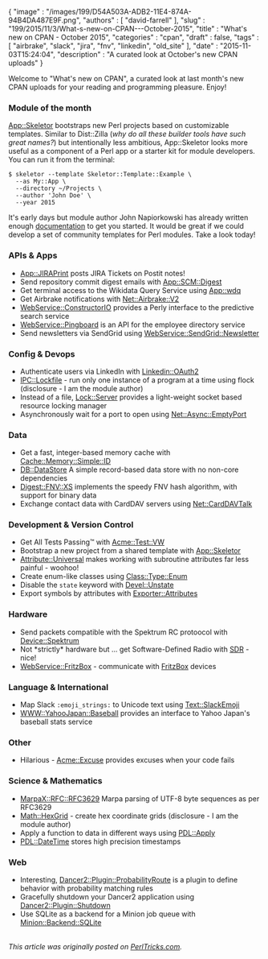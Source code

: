 {
   "image" : "/images/199/D54A503A-ADB2-11E4-874A-94B4DA487E9F.png",
   "authors" : [
      "david-farrell"
   ],
   "slug" : "199/2015/11/3/What-s-new-on-CPAN---October-2015",
   "title" : "What's new on CPAN - October 2015",
   "categories" : "cpan",
   "draft" : false,
   "tags" : [
      "airbrake",
      "slack",
      "jira",
      "fnv",
      "linkedin",
      "old_site"
   ],
   "date" : "2015-11-03T15:24:04",
   "description" : "A curated look at October's new CPAN uploads"
}


Welcome to "What's new on CPAN", a curated look at last month's new CPAN uploads for your reading and programming pleasure. Enjoy!

### Module of the month

[App::Skeletor](https://metacpan.org/pod/App::Skeletor) bootstraps new Perl projects based on customizable templates. Similar to Dist::Zilla (*why do all these builder tools have such great names?*) but intentionally less ambitious, App::Skeletor looks more useful as a component of a Perl app or a starter kit for module developers. You can run it from the terminal:

``` prettyprint
$ skeletor --template Skeletor::Template::Example \
  --as My::App \
  --directory ~/Projects \ 
  --author 'John Doe' \
  --year 2015
```

It's early days but module author John Napiorkowski has already written enough [documentation](https://metacpan.org/pod/App::Skeletor) to get you started. It would be great if we could develop a set of community templates for Perl modules. Take a look today!

### APIs & Apps

-   [App::JIRAPrint](https://metacpan.org/pod/App::JIRAPrint) posts JIRA Tickets on Postit notes!
-   Send repository commit digest emails with [App::SCM::Digest](https://metacpan.org/pod/App::SCM::Digest)
-   Get terminal access to the Wikidata Query Service using [App::wdq](https://metacpan.org/pod/App::wdq)
-   Get Airbrake notifications with [Net::Airbrake::V2](https://metacpan.org/pod/Net::Airbrake::V2)
-   [WebService::ConstructorIO](https://metacpan.org/pod/WebService::ConstructorIO) provides a Perly interface to the predictive search service
-   [WebService::Pingboard](https://metacpan.org/pod/WebService::Pingboard) is an API for the employee directory service
-   Send newsletters via SendGrid using [WebService::SendGrid::Newsletter](https://metacpan.org/pod/WebService::SendGrid::Newsletter)

### Config & Devops

-   Authenticate users via LinkedIn with [Linkedin::OAuth2](https://metacpan.org/pod/Linkedin::OAuth2)
-   [IPC::Lockfile](https://metacpan.org/pod/IPC::Lockfile) - run only one instance of a program at a time using flock (disclosure - I am the module author)
-   Instead of a file, [Lock::Server](https://metacpan.org/pod/Lock::Server) provides a light-weight socket based resource locking manager
-   Asynchronously wait for a port to open using [Net::Async::EmptyPort](https://metacpan.org/pod/Net::Async::EmptyPort)

### Data

-   Get a fast, integer-based memory cache with [Cache::Memory::Simple::ID](https://metacpan.org/pod/Cache::Memory::Simple::ID)
-   [DB::DataStore](https://metacpan.org/pod/DB::DataStore) A simple record-based data store with no non-core dependencies
-   [Digest::FNV::XS](https://metacpan.org/pod/Digest::FNV::XS) implements the speedy FNV hash algorithm, with support for binary data
-   Exchange contact data with CardDAV servers using [Net::CardDAVTalk](https://metacpan.org/pod/Net::CardDAVTalk)

### Development & Version Control

-   Get All Tests Passing™ with [Acme::Test::VW](https://metacpan.org/pod/Acme::Test::VW)
-   Bootstrap a new project from a shared template with [App::Skeletor](https://metacpan.org/pod/App::Skeletor)
-   [Attribute::Universal](https://metacpan.org/pod/Attribute::Universal) makes working with subroutine attributes far less painful - woohoo!
-   Create enum-like classes using [Class::Type::Enum](https://metacpan.org/pod/Class::Type::Enum)
-   Disable the `state` keyword with [Devel::Unstate](https://metacpan.org/pod/Devel::Unstate)
-   Export symbols by attributes with [Exporter::Attributes](https://metacpan.org/pod/Exporter::Attributes)

### Hardware

-   Send packets compatible with the Spektrum RC protoocol with [Device::Spektrum](https://metacpan.org/pod/Device::Spektrum)
-   Not \*strictly\* hardware but ... get Software-Defined Radio with [SDR](https://metacpan.org/pod/SDR) - nice!
-   [WebService::FritzBox](https://metacpan.org/pod/WebService::FritzBox) - communicate with [FritzBox](https://en.wikipedia.org/wiki/FRITZ!Box) devices

### Language & International

-   Map Slack `:emoji_strings:` to Unicode text using [Text::SlackEmoji](https://metacpan.org/pod/Text::SlackEmoji)
-   [WWW::YahooJapan::Baseball](https://metacpan.org/pod/WWW::YahooJapan::Baseball) provides an interface to Yahoo Japan's baseball stats service

### Other

-   Hilarious - [Acme::Excuse](https://metacpan.org/pod/Acme::Excuse) provides excuses when your code fails

### Science & Mathematics

-   [MarpaX::RFC::RFC3629](https://metacpan.org/pod/MarpaX::RFC::RFC3629) Marpa parsing of UTF-8 byte sequences as per RFC3629
-   [Math::HexGrid](https://metacpan.org/pod/Math::HexGrid) - create hex coordinate grids (disclosure - I am the module author)
-   Apply a function to data in different ways using [PDL::Apply](https://metacpan.org/pod/PDL::Apply)
-   [PDL::DateTime](https://metacpan.org/pod/PDL::DateTime) stores high precision timestamps

### Web

-   Interesting, [Dancer2::Plugin::ProbabilityRoute](https://metacpan.org/pod/Dancer2::Plugin::ProbabilityRoute) is a plugin to define behavior with probability matching rules
-   Gracefully shutdown your Dancer2 application using [Dancer2::Plugin::Shutdown](https://metacpan.org/pod/Dancer2::Plugin::Shutdown)
-   Use SQLite as a backend for a Minion job queue with [Minion::Backend::SQLite](https://metacpan.org/pod/Minion::Backend::SQLite)


\
*This article was originally posted on [PerlTricks.com](http://perltricks.com).*
